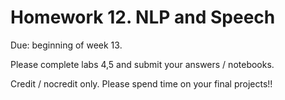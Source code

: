 # Homework 12.  NLP and Speech

Due: beginning of week 13.

Please complete labs 4,5 and submit your answers / notebooks.

Credit / nocredit only.  Please spend time on your final projects!!
